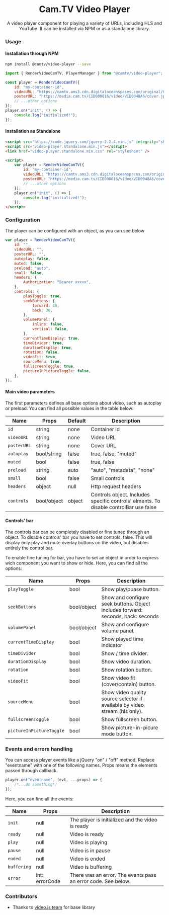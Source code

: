<h1 align='center'>
  Cam.TV Video Player
</h1>

<p align='center'>
  A video player component for playing a variety of URLs, including HLS and YouTube. It can be installed via NPM or as a standalone library.
</p>

### Usage

#### Installation through NPM

```bash
npm install @camtv/video-player --save
```

```js
import { RenderVideoCamTV, PlayerManager } from "@camtv/video-player";

const player = RenderVideoCamTV({
	id: "my-container-id",
	videoURL: "https://camtv.ams3.cdn.digitaloceanspaces.com/original/CID000016/video/VID0048A6",
	posterURL: "https://media.cam.tv/CID000016/video/VID0048A6/cover.jpg?t=1561462730",
	// ...other options
});
player.on("init", () => {
	console.log("initialized!");
});
```

#### Installation as Standalone

```html
<script src="https://code.jquery.com/jquery-2.2.4.min.js" integrity="sha256-BbhdlvQf/xTY9gja0Dq3HiwQF8LaCRTXxZKRutelT44=" crossorigin="anonymous"></script>
<script src="video-player.standalone.min.js"></script>
<link href="video-player.standalone.min.css" rel="stylesheet" />

<script>
	var player = RenderVideoCamTV({
		id: "my-container-id",
		videoURL: "https://camtv.ams3.cdn.digitaloceanspaces.com/original/CID000016/video/VID0048A6",
		posterURL: "https://media.cam.tv/CID000016/video/VID0048A6/cover.jpg?t=1561462730",
		// ...other options
	});
	player.on("init", () => {
		console.log("initialized!");
	});
</script>
```

### Configuration

The player can be configured with an object, as you can see below

```js
var player = RenderVideoCamTV({
	id: "",
	videoURL: "",
	posterURL: "",
	autoplay: false,
	muted: false,
	preload: "auto",
	small: false,
	headers: {
		Authorization: "Bearer xxxxx",
	},
	controls: {
		playToggle: true,
		seekButtons: {
			forward: 30,
			back: 30,
		},
		volumePanel: {
			inline: false,
			vertical: false,
		},
		currentTimeDisplay: true,
		timeDivider: true,
		durationDisplay: true,
		rotation: false,
		videoFit: true,
		sourceMenu: true,
		fullscreenToggle: true,
		pictureInPictureToggle: false,
	},
});
```

#### Main video parameters

The first parameters defines all base options about video, such as autoplay or preload.
You can find all possible values in the table below:

| Name        | Props       | Default | Description                                                                           |
| ----------- | ----------- | ------- | ------------------------------------------------------------------------------------- |
| `id`        | string      | none    | Container id                                                                          |
| `videoURL`  | string      | none    | Video URL                                                                             |
| `posterURL` | string      | none    | Cover URL                                                                             |
| `autoplay`  | bool/string | false   | true, false, "muted"                                                                  |
| `muted`     | bool        | false   | true, false                                                                           |
| `preload`   | string      | auto    | "auto", "metadata", "none"                                                            |
| `small`     | bool        | false   | Small controls                                                                        |
| `headers`   | object      | null    | Http request headers                                                                  |
| `controls`  | bool/object | object  | Controls object. Includes specific controls' elments. To disable controlBar use false |

#### Controls' bar

The controls bar can be completely disabled or fine tuned through an object.
To disable controls' bar you have to set controls: false. This will display only play and mute overlay buttons on the video, but disables entirely the control bar.

To enable fine tuning for bar, you have to set an object in order to express wich component you want to show or hide.
Here, you can find all the options:

| Name                     | Props       | Description                                                                      |
| ------------------------ | ----------- | -------------------------------------------------------------------------------- |
| `playToggle`             | bool        | Show play/puase button.                                                          |
| `seekButtons`            | bool/object | Show and configure seek buttons. Object includes forward: seconds, back: seconds |
| `volumePanel`            | bool/object | Show and configure volume panel.                                                 |
| `currentTimeDisplay`     | bool        | Show played time indicator                                                       |
| `timeDivider`            | bool        | Show / time divider.                                                             |
| `durationDisplay`        | bool        | Show video duration.                                                             |
| `rotation`               | bool        | Show rotation button.                                                            |
| `videoFit`               | bool        | Show video fit (cover/contain) button.                                           |
| `sourceMenu`             | bool        | Show video quality source selector if available by video stream (hls only).      |
| `fullscreenToggle`       | bool        | Show fullscreen button.                                                          |
| `pictureInPictureToggle` | bool        | Show picture-in-picure mode button.                                              |

### Events and errors handling

You can access player events like a jQuery "on" / "off" method. Replace "eventname" with one of the following names. Props means the elements passed through callback.

```js
player.on("eventname", (evt, ...props) => {
	/*...do something*/
});
```

Here, you can find all the events:

| Name        | Props          | Description                                                   |
| ----------- | -------------- | ------------------------------------------------------------- |
| `init`      | null           | The player is initialized and the video is ready              |
| `ready`     | null           | Video is ready                                                |
| `play`      | null           | Video is playing                                              |
| `pause`     | null           | Video is in pause                                             |
| `ended`     | null           | Video is ended                                                |
| `buffering` | null           | Video is buffering                                            |
| `error`     | int: errorCode | There was an error. The events pass an error code. See below. |

### Contributors

-   Thanks to [video.js team](https://github.com/videojs/video.js) for base library
